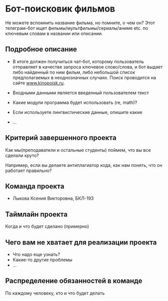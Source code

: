 # Бот-поисковик фильмов

Не можете вспомнить название фильма, но помните, о чем он? Этот телеграм-бот ищет фильмы/мультфильмы/сериалы/аниме etc. по ключевым словам в названии или описании.

## Подробное описание

- В итоге должен получиться чат-бот, которому пользователь отправляет в качестве запроса ключевое слово/слова, и бот выдает либо найденный по ним фильм, либо небольшой список предполагаемых в неоднозначных случаях. Поиск проводится на сайте www.kinopoisk.ru.
- Входными данными является введенный пользователем текст

- Какие модули программа будет использовать (re, math)?
- Если используете лингвистические данные, опишите какие
- ...

## Критерий завершенного проекта

Как мы(преподаватели и остальные студенты) поймем, что вы все сделали круто?

Например, если вы делаете антиплагиатор кода, как нам понять, что он работает правильно?

## Команда проекта

- Лыкова Ксения Викторовна, БКЛ-193

## Таймлайн проекта

Когда и что будет сделано (примерно)

## Чего вам не хватает для реализации проекта

- Что надо еще узнать?
- Какие-то другие проблемы
- ...

## Распределение обязанностей в команде

По каждому человеку, кто и что будет делать
